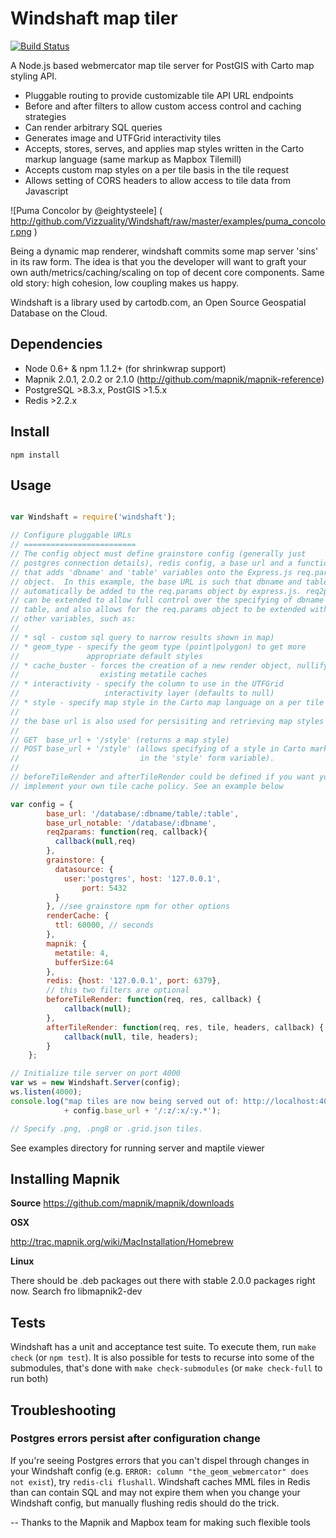 Windshaft map tiler
===================

[![Build Status](https://travis-ci.org/CartoDB/Windshaft.png)](http://travis-ci.org/CartoDB/Windshaft)

A Node.js based webmercator map tile server for PostGIS with Carto map
styling API.

* Pluggable routing to provide customizable tile API URL endpoints
* Before and after filters to allow custom access control and caching
  strategies
* Can render arbitrary SQL queries 
* Generates image and UTFGrid interactivity tiles
* Accepts, stores, serves, and applies map styles written in the Carto
  markup language (same markup as Mapbox Tilemill)
* Accepts custom map styles on a per tile basis in the tile request
* Allows setting of CORS headers to allow access to tile data from
  Javascript

![Puma Concolor by @eightysteele] (
http://github.com/Vizzuality/Windshaft/raw/master/examples/puma_concolor.png
)

Being a dynamic map renderer, windshaft commits some map server 'sins' in
its raw form. The idea is that you the developer will want to graft your
own auth/metrics/caching/scaling on top of decent core components. Same
old story: high cohesion, low coupling makes us happy.

Windshaft is a library used by cartodb.com,
an Open Source Geospatial Database on the Cloud.

Dependencies
------------
* Node 0.6+ & npm 1.1.2+ (for shrinkwrap support)
* Mapnik 2.0.1, 2.0.2 or 2.1.0 (http://github.com/mapnik/mapnik-reference)
* PostgreSQL >8.3.x, PostGIS >1.5.x
* Redis >2.2.x


Install
-------
```
npm install
```


Usage
-----
```javascript

var Windshaft = require('windshaft');

// Configure pluggable URLs
// =========================
// The config object must define grainstore config (generally just
// postgres connection details), redis config, a base url and a function
// that adds 'dbname' and 'table' variables onto the Express.js req.params
// object.  In this example, the base URL is such that dbname and table will
// automatically be added to the req.params object by express.js. req2params
// can be extended to allow full control over the specifying of dbname and
// table, and also allows for the req.params object to be extended with
// other variables, such as:
//
// * sql - custom sql query to narrow results shown in map)
// * geom_type - specify the geom type (point|polygon) to get more
//               appropriate default styles
// * cache_buster - forces the creation of a new render object, nullifying
//                  existing metatile caches
// * interactivity - specify the column to use in the UTFGrid
//                   interactivity layer (defaults to null)
// * style - specify map style in the Carto map language on a per tile basis
//
// the base url is also used for persisiting and retrieving map styles via:
//
// GET  base_url + '/style' (returns a map style)
// POST base_url + '/style' (allows specifying of a style in Carto markup
//                           in the 'style' form variable).
//
// beforeTileRender and afterTileRender could be defined if you want yo
// implement your own tile cache policy. See an example below

var config = {
        base_url: '/database/:dbname/table/:table',
		base_url_notable: '/database/:dbname',
        req2params: function(req, callback){
          callback(null,req)
        },
        grainstore: {
          datasource: {
            user:'postgres', host: '127.0.0.1',
        		port: 5432
          }
        }, //see grainstore npm for other options
        renderCache: {
          ttl: 60000, // seconds
        },
        mapnik: {
          metatile: 4,
          bufferSize:64
        },
        redis: {host: '127.0.0.1', port: 6379},
        // this two filters are optional
        beforeTileRender: function(req, res, callback) {
            callback(null);
        },
        afterTileRender: function(req, res, tile, headers, callback) {
            callback(null, tile, headers);
        }
    };

// Initialize tile server on port 4000
var ws = new Windshaft.Server(config);
ws.listen(4000);
console.log("map tiles are now being served out of: http://localhost:4000"
            + config.base_url + '/:z/:x/:y.*');

// Specify .png, .png8 or .grid.json tiles.
```

See examples directory for running server and maptile viewer


Installing Mapnik
-----------------

**Source**
https://github.com/mapnik/mapnik/downloads

**OSX**

http://trac.mapnik.org/wiki/MacInstallation/Homebrew

**Linux**

There should be .deb packages out there with stable 2.0.0 packages right now.
Search fro libmapnik2-dev

Tests
-----

Windshaft has a unit and acceptance test suite.
To execute them, run ```make check``` (or ```npm test```).
It is also possible for tests to recurse into some of
the submodules, that's done with ```make check-submodules```
(or ```make check-full``` to run both)

Troubleshooting
---------------

### Postgres errors persist after configuration change

If you're seeing Postgres errors that you can't dispel through changes in your
Windshaft config (e.g. `ERROR: column "the_geom_webmercator" does not exist`),
try `redis-cli flushall`. Windshaft caches MML files in Redis than can contain SQL
and may not expire them when you change your Windshaft config, but manually flushing 
redis should do the trick.

--
Thanks to the Mapnik and Mapbox team for making such flexible tools


